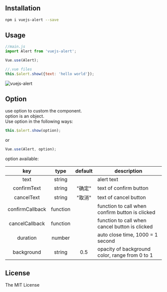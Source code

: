 #

## Installation

```bash
npm i vuejs-alert --save
```

## Usage

```javascript
//main.js
import Alert from 'vuejs-alert';

Vue.use(Alert);

//.vue files
this.$alert.show({text: 'hello world'});
```

![vuejs-alert](http://thyrsi.com/t6/638/1545384149x2890173753.png)

## Option

use option to custom the component.  
option is an object.  
Use option in the following ways:

```javascript
this.$alert.show(option);
```

or

```javascript
Vue.use(Alert, option);
```

option available:

| key | type | default | description |
| :-: | :-: | :-: | ------ |
| text | string |  | alert text |
| confirmText | string | "确定" | text of confirm button |
| cancelText | string | "取消" | text of cancel button |
| confirmCallback | function |  | function to call when confirm button is clicked |
| cancelCallback | function |  | function to call when cancel button is clicked |
| duration | number |  | auto close time, 1000 = 1 second |
| background | string | 0.5 | opacity of background color, range from 0 to 1|

## License

The MIT License